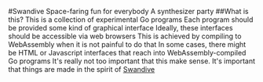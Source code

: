 #Swandive
Space-faring fun for everybody
A synthesizer party
##What is this?
This is a collection of experimental Go programs
Each program should be provided some kind of graphical interface
Ideally, these interfaces should be accessible via web browsers
This is achieved by compiling to WebAssembly when it is not painful to do that
In some cases, there might be HTML or Javascript interfaces that reach into WebAssembly-compiled Go programs
It's really not too important that this make sense.
It's important that things are made in the spirit of [Swandive](https://soundcloud.com/user-47939846)
